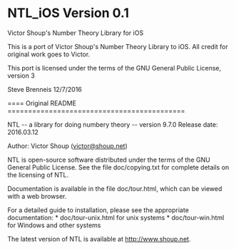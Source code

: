 # NTL_iOS Version 0.1

Victor Shoup's Number Theory Library for iOS

This is a port of Victor Shoup's Number Theory Library to iOS.
All credit for original work goes to Victor.

This port is licensed under the terms of the GNU General Public
License, version 3

Steve Brenneis 12/7/2016

==== Original README ===========================================

NTL  -- a library for doing numbery theory --  version 9.7.0
Release date: 2016.03.12

Author: Victor Shoup (victor@shoup.net)

NTL is open-source software distributed under the terms of the
GNU General Public License.
See the file doc/copying.txt for complete details on the licensing
of NTL.

Documentation is available in the file doc/tour.html, which can
be viewed with a web browser.

For a detailed guide to installation, please see the appropriate
documentation:
    * doc/tour-unix.html for unix systems
    * doc/tour-win.html for Windows and other systems

The latest version of NTL is available at http://www.shoup.net.

